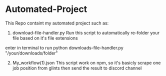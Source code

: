 # Automated-Project

This Repo containt my automated project such as: 

1. download-file-handler.py
Run this script to automatically re-folder your file based on it's file extensions

enter in terminal to run
python downloads-file-handler.py "/your/downloads/folder"

2. My_workflow(1).json 
This script work on npm, so it's basicly scrape one job position from glints then send the result to discord channel
